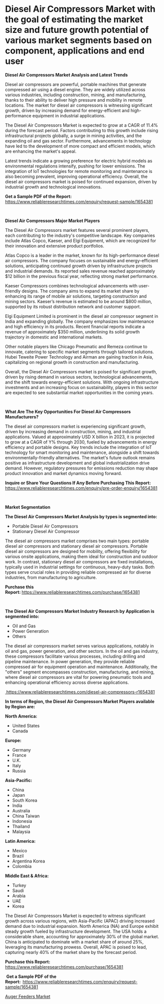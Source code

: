 <p><h1>Diesel Air Compressors Market with the goal of estimating the market size and future growth potential of various market segments based on component, applications and end user</h1></p><p><strong>Diesel Air Compressors Market Analysis and Latest Trends</strong></p>
<p><p>Diesel air compressors are powerful, portable machines that generate compressed air using a diesel engine. They are widely utilized across various industries, including construction, mining, and manufacturing, thanks to their ability to deliver high pressure and mobility in remote locations. The market for diesel air compressors is witnessing significant growth, driven by increasing demand for energy-efficient and high-performance equipment in industrial applications.</p><p>The Diesel Air Compressors Market is expected to grow at a CAGR of 11.4% during the forecast period. Factors contributing to this growth include rising infrastructural projects globally, a surge in mining activities, and the expanding oil and gas sector. Furthermore, advancements in technology have led to the development of more compact and efficient models, which are enhancing the market's appeal.</p><p>Latest trends indicate a growing preference for electric hybrid models as environmental regulations intensify, pushing for lower emissions. The integration of IoT technologies for remote monitoring and maintenance is also becoming prevalent, improving operational efficiency. Overall, the diesel air compressors market is poised for continued expansion, driven by industrial growth and technological innovations.</p></p>
<p><strong>Get a Sample PDF of the Report:&nbsp;</strong> <a href="https://www.reliableresearchtimes.com/enquiry/request-sample/1654381?utm_campaign=2133&utm_medium=2&utm_source=Github&utm_content=ia&utm_term=23022025&utm_id=diesel-air-compressors">https://www.reliableresearchtimes.com/enquiry/request-sample/1654381</a></p>
<p>&nbsp;</p>
<p><strong>Diesel Air Compressors Major Market Players</strong></p>
<p><p>The Diesel Air Compressors market features several prominent players, each contributing to the industry's competitive landscape. Key companies include Atlas Copco, Kaeser, and Elgi Equipment, which are recognized for their innovation and extensive product portfolios.</p><p>Atlas Copco is a leader in the market, known for its high-performance diesel air compressors. The company focuses on sustainable and energy-efficient solutions, anticipating continued growth driven by infrastructure projects and industrial demands. Its reported sales revenue reached approximately $12 billion in the previous fiscal year, reflecting strong market performance.</p><p>Kaeser Compressors combines technological advancements with user-friendly designs. The company aims to expand its market share by enhancing its range of mobile air solutions, targeting construction and mining sectors. Kaeser’s revenue is estimated to be around $800 million, supported by its robust distribution network and customer support.</p><p>Elgi Equipment Limited is prominent in the diesel air compressor segment in India and expanding globally. The company emphasizes low maintenance and high efficiency in its products. Recent financial reports indicate a revenue of approximately $350 million, underlining its solid growth trajectory in domestic and international markets.</p><p>Other notable players like Chicago Pneumatic and Remeza continue to innovate, catering to specific market segments through tailored solutions. Hubei Teweite Power Technology and Airman are gaining traction in Asia, capitalizing on regional growth in construction and manufacturing.</p><p>Overall, the Diesel Air Compressors market is poised for significant growth, driven by rising demand in various sectors, technological advancements, and the shift towards energy-efficient solutions. With ongoing infrastructure investments and an increasing focus on sustainability, players in this sector are expected to see substantial market opportunities in the coming years.</p></p>
<p>&nbsp;</p>
<p><strong>What Are The Key Opportunities For Diesel Air Compressors Manufacturers?</strong></p>
<p><p>The diesel air compressors market is experiencing significant growth, driven by increasing demand in construction, mining, and industrial applications. Valued at approximately USD X billion in 2023, it is projected to grow at a CAGR of Y% through 2030, fueled by advancements in energy efficiency and portable designs. Key trends include the integration of IoT technology for smart monitoring and maintenance, alongside a shift towards environmentally-friendly alternatives. The market's future outlook remains positive as infrastructure development and global industrialization drive demand. However, regulatory pressures for emissions reduction may shape product innovation and market dynamics moving forward.</p></p>
<p><strong>Inquire or Share Your Questions If Any Before Purchasing This Report:</strong> <a href="https://www.reliableresearchtimes.com/enquiry/pre-order-enquiry/1654381?utm_campaign=2133&utm_medium=2&utm_source=Github&utm_content=ia&utm_term=23022025&utm_id=diesel-air-compressors">https://www.reliableresearchtimes.com/enquiry/pre-order-enquiry/1654381</a></p>
<p>&nbsp;</p>
<p><strong>Market Segmentation</strong></p>
<p><strong>The Diesel Air Compressors Market Analysis by types is segmented into:</strong></p>
<p><ul><li>Portable Diesel Air Compressors</li><li>Stationary Diesel Air Compressor</li></ul></p>
<p><p>The diesel air compressors market comprises two main types: portable diesel air compressors and stationary diesel air compressors. Portable diesel air compressors are designed for mobility, offering flexibility for various onsite applications, making them ideal for construction and outdoor work. In contrast, stationary diesel air compressors are fixed installations, typically used in industrial settings for continuous, heavy-duty tasks. Both types serve crucial roles in providing reliable compressed air for diverse industries, from manufacturing to agriculture.</p></p>
<p><strong>Purchase this Report:&nbsp;</strong><a href="https://www.reliableresearchtimes.com/purchase/1654381?utm_campaign=2133&utm_medium=2&utm_source=Github&utm_content=ia&utm_term=23022025&utm_id=diesel-air-compressors">https://www.reliableresearchtimes.com/purchase/1654381</a></p>
<p>&nbsp;</p>
<p><strong>The Diesel Air Compressors Market Industry Research by Application is segmented into:</strong></p>
<p><ul><li>Oil and Gas</li><li>Power Generation</li><li>Others</li></ul></p>
<p><p>The diesel air compressors market serves various applications, notably in oil and gas, power generation, and other sectors. In the oil and gas industry, these compressors facilitate various processes, including drilling and pipeline maintenance. In power generation, they provide reliable compressed air for equipment operation and maintenance. Additionally, the "others" segment encompasses construction, manufacturing, and mining, where diesel air compressors are vital for powering pneumatic tools and enhancing operational efficiency across diverse applications.</p></p>
<p><a href="https://www.reliableresearchtimes.com/diesel-air-compressors-r1654381?utm_campaign=2133&utm_medium=2&utm_source=Github&utm_content=ia&utm_term=23022025&utm_id=diesel-air-compressors">&nbsp;https://www.reliableresearchtimes.com/diesel-air-compressors-r1654381</a></p>
<p><strong>In terms of Region, the Diesel Air Compressors Market Players available by Region are:</strong></p>
<p>
    <p> <strong> North America: </strong>
        <ul>
            <li>United States</li>
            <li>Canada</li>
        </ul>
        </p> 
    <p> <strong> Europe: </strong>
        <ul>
            <li>Germany</li>
            <li>France</li>
            <li>U.K.</li>
            <li>Italy</li>
            <li>Russia</li>
        </ul>
        </p> 
    <p> <strong> Asia-Pacific: </strong>
        <ul>
            <li>China</li>
            <li>Japan</li>
            <li>South Korea</li>
            <li>India</li>
            <li>Australia</li>
            <li>China Taiwan</li>
            <li>Indonesia</li>
            <li>Thailand</li>
            <li>Malaysia</li>
        </ul>
        </p> 
    <p> <strong> Latin America: </strong>
        <ul>
            <li>Mexico</li>
            <li>Brazil</li>
            <li>Argentina Korea</li>
            <li>Colombia</li>
        </ul>
        </p> 
    <p> <strong> Middle East & Africa: </strong>
        <ul>
            <li>Turkey</li>
            <li>Saudi</li>
            <li>Arabia</li>
            <li>UAE</li>
            <li>Korea</li>
        </ul>
    </p>
    </p>
<p><p>The Diesel Air Compressors Market is expected to witness significant growth across various regions, with Asia-Pacific (APAC) driving increased demand due to industrial expansion. North America (NA) and Europe exhibit steady growth fueled by infrastructure development. The USA holds a considerable share, accounting for approximately 30% of the global market. China is anticipated to dominate with a market share of around 25%, leveraging its manufacturing prowess. Overall, APAC is poised to lead, capturing nearly 40% of the market share by the forecast period.</p></p>
<p><strong>Purchase this Report: </strong><a href="https://www.reliableresearchtimes.com/purchase/1654381?utm_campaign=2133&utm_medium=2&utm_source=Github&utm_content=ia&utm_term=23022025&utm_id=diesel-air-compressors">https://www.reliableresearchtimes.com/purchase/1654381</a></p>
<p>&nbsp;<strong>Get a Sample PDF of the Report:&nbsp;&nbsp;</strong><a href="https://www.reliableresearchtimes.com/enquiry/request-sample/1654381?utm_campaign=2133&utm_medium=2&utm_source=Github&utm_content=ia&utm_term=23022025&utm_id=diesel-air-compressors">https://www.reliableresearchtimes.com/enquiry/request-sample/1654381</a></p>
<p><strong></strong></p>
<p><p><a href="https://github.com/JakirUddin651/Market-Research-Report-List-1/blob/main/auger-feeders-market.md?utm_campaign=2133&utm_medium=2&utm_source=Github&utm_content=ia&utm_term=23022025&utm_id=diesel-air-compressors">Auger Feeders Market</a></p></p>